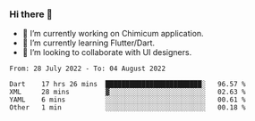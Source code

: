 ### Hi there 👋

<!--
**devcat37/devcat37** is a ✨ _special_ ✨ repository because its `README.md` (this file) appears on your GitHub profile.-->


- 🔭 I’m currently working on Chimicum application.
- 🌱 I’m currently learning Flutter/Dart.
- 👯 I’m looking to collaborate with UI designers.
<!-- - 🤔 I’m looking for help with ... -->

<!--START_SECTION:waka-->

```text
From: 28 July 2022 - To: 04 August 2022

Dart    17 hrs 26 mins  ████████████████████████░   96.57 %
XML     28 mins         ▓░░░░░░░░░░░░░░░░░░░░░░░░   02.63 %
YAML    6 mins          ░░░░░░░░░░░░░░░░░░░░░░░░░   00.61 %
Other   1 min           ░░░░░░░░░░░░░░░░░░░░░░░░░   00.18 %
```

<!--END_SECTION:waka-->
